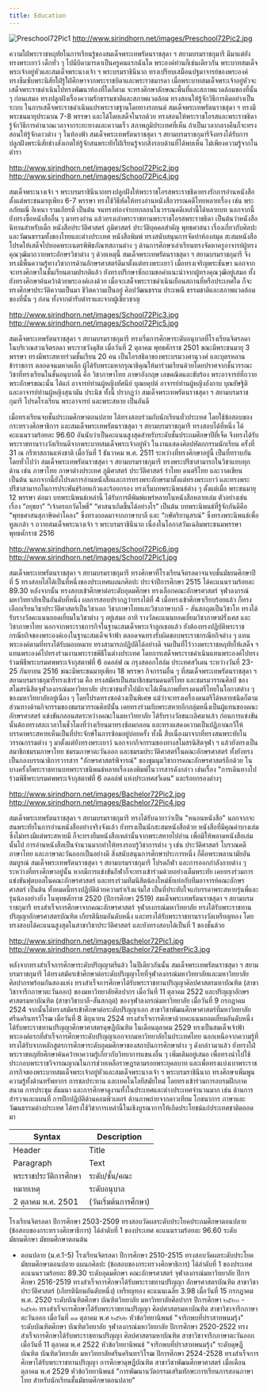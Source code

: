 ```yaml
---
title: Education
---
```


![Preschool72Pic1](http://www.sirindhorn.net/images/Preschool72Pic1.jpg)
http://www.sirindhorn.net/images/Preschool72Pic2.jpg

ความใฝ่พระราชหฤทัยในการเรียนรู้ของสมเด็จพระเทพรัตนราชสุดา ฯ สยามบรมราชกุมารี มีมาแต่ยังทรงพระเยาว์ เด็กทั่ว ๆ ไปมีบิดามารดาเป็นครูคนแรกฉันใด พระองค์ท่านก็เช่นเดียวกัน พระบาทสมเด็จพระเจ้าอยู่หัวและสมเด็จพระนางเจ้า ฯ พระบรมราชินีนาถ ทรงเปรียบเสมือนปฐมาจารย์ของพระองค์ ทรงซึมซับพระนิสัยใฝ่รู้ใฝ่ศึกษาจากพระราชบิดาและพระราชมารดา เมื่อพระบาทสมเด็จพระเจ้าอยู่หัวจะเสด็จพระราชดำเนินไปทรงพัฒนาท้องที่ใดก็ตาม จะทรงศึกษาลักษณะพื้นที่และสภาพแวดล้อมของที่นั้น ๆ ก่อนเสมอ ทรงปลูกฝังเรื่องความรักธรรมชาติและสภาพแวดล้อม ทรงสอนให้รู้จักวิธีการคิดอย่างเป็นระบบ
ในการเสด็จพระราชดำเนินแปรพระราชฐานโดยทางรถยนต์ สมเด็จพระเทพรัตนราชสุดา ฯ ทรงมีพระชนมายุประมาณ 7-8 พรรษา และได้โดยเสด็จในรถด้วย ทรงสอนให้พระราชโอรสและพระราชธิดารู้จักวิธีการคำนวณเวลาจากระยะทางและความเร็ว สภาพภูมิประเทศที่เห็น ถ้าเป็นเวลากลางคืนก็จะทรงสอนให้รู้จักดาวต่าง ๆ ในท้องฟ้า สมเด็จพระเทพรัตนราชสุดา ฯ สยามบรมราชกุมารีจึงทรงได้รับการปลูกฝังพระนิสัยช่างสังเกตให้รู้จักสนพระทัยใฝ่เรียนรู้จากสิ่งรอบด้านที่ได้พบเห็น ไม่เพียงความรู้จากในตำรา


http://www.sirindhorn.net/images/School72Pic2.jpg
http://www.sirindhorn.net/images/School72Pic4.jpg

สมเด็จพระนางเจ้า ฯ พระบรมราชินีนาถทรงปลูกฝังให้พระราชโอรสพระราชธิดาทรงรักการอ่านหนังสือตั้งแต่พระชนมายุเพียง 6-7 พรรษา ทรงใช้วิธีหัดให้ทรงอ่านหนังสือวรรณคดีไทยหลายเรื่อง เช่น พระอภัยมณี อิเหนา รามเกียรติ์ เป็นต้น จนทรงท่องจำบทกลอนในวรรณคดีเหล่านี้ได้หลายบท นอกจากนี้ยังทรงซื้อหนังสืออื่น ๆ มาทรงอ่าน แล้วทรงเล่าพระราชทานพระราชโอรสพระราชธิดา เป็นต้นว่าหนังสือนิทานสำหรับเด็ก หนังสือประวัติศาสตร์ ภูมิศาสตร์ ประวัติบุคคลสำคัญ พุทธศาสนา เรื่องเกี่ยวกับศิลปะและวัฒนธรรมทั้งของไทยและต่างประเทศ หนังสือพิมพ์ ทรงสนับสนุนการจัดทำห้องสมุด สะสมหนังสือ โปรดให้เสด็จไปทอดพระเนตรพิพิธภัณฑสถานต่าง ๆ ด้านการศึกษาเล่าเรียนทรงจัดหาครูอาจารย์ผู้ทรงคุณวุฒิมาถวายพระอักษรวิชาต่าง ๆ ด้วยเหตุนี้ สมเด็จพระเทพรัตนราชสุดา ฯ สยามบรมราชกุมารี จึงทรงมีพื้นความรู้ทางวิชาการด้านอักษรศาสตร์ดีมาตั้งแต่ทรงพระเยาว์ เมื่อทรงเจริญพระชันษา นอกจากจะทรงศึกษาในชั้นเรียนตามปรกติแล้ว ยังทรงปรึกษาซักถามขอคำแนะนำจากผู้ทรงคุณวุฒิอยู่เสมอ ทั้งยังทรงศึกษาค้นคว้าด้วยพระองค์เองด้วย เมื่อจะเสด็จพระราชดำเนินเยือนสถานที่หรือประเทศใด ก็จะทรงศึกษาประวัติความเป็นมา ชีวิตความเป็นอยู่ ศิลปวัฒนธรรม ประเพณี ธรรมชาติและสภาพแวดล้อมของที่นั้น ๆ ก่อน ทั้งจากตำรับตำราและจากผู้เชี่ยวชาญ


http://www.sirindhorn.net/images/School72Pic3.jpg http://www.sirindhorn.net/images/School72Pic5.jpg 

สมเด็จพระเทพรัตนราชสุดา ฯ สยามบรมราชกุมารี ทรงเริ่มการศึกษาระดับอนุบาลที่โรงเรียนจิตรลดา ในบริเวณสวนจิตรลดา พระราชวังดุสิต เมื่อวันที่ 2 ตุลาคม พุทธศักราช 2501 ขณะมีพระชนมายุ 3 พรรษา ทรงมีพระสหายร่วมชั้นเรียน 20 คน เป็นโอรสธิดาของพระบรมวงศานุวงศ์ และบุตรหลานข้าราชการ ตลอดจนมหาดเล็ก ผู้ได้รับพระมหากรุณาธิคุณให้มาร่วมเรียนด้วยโดยปราศจากชั้นวรรณะ วิชาที่ทรงเรียนในชั้นอนุบาลนี้ คือ วิชาภาษาไทย ภาษาอังกฤษ เลขคณิตและขับร้อง พระอาจารย์ที่ถวายพระอักษรขณะนั้น ได้แก่ อาจารย์ท่านผู้หญิงทัศนีย์ บุณยคุปต์ อาจารย์ท่านผู้หญิงอังกาบ บุณยัษฐิติ และอาจารย์ท่านผู้หญิงสุนามัน ประนิช ทั้งนี้ ปรากฎว่า สมเด็จพระเทพรัตนราชสุดา ฯ สยามบรมราชกุมารี โปรดโรงเรียน พระอาจารย์ และพระสหาย เป็นอันดี

เมื่อทรงเรียนจบชั้นประถมศึกษาตอนปลาย ได้ทรงสอบร่วมกับนักเรียนทั่วประเทศ โดยใช้ข้อสอบของกระทรวงศึกษาธิการ และสมเด็จพระเทพรัตนราชสุดา ฯ สยามบรมราชกุมารี ทรงสอบได้ที่หนึ่ง ได้คะแนนรวมร้อยละ 96.60 อันนับว่าเป็นคะแนนสูงสุดสำหรับระดับชั้นประถมศึกษาปีที่เจ็ด จึงทรงได้รับพระราชทานรางวัลเรียนดีจากพระบาทสมเด็จพระเจ้าอยู่หัว ในงานแสดงศิลปหัตถกรรมนักเรียน ครั้งที่ 31 ณ กรีฑาสถานแห่งชาติ เมื่อวันที่ 1 ธันวาคม พ.ศ. 2511
ระหว่างที่ทรงศึกษาอยู่นี้ เป็นที่ทราบกันโดยทั่วไปว่า สมเด็จพระเทพรัตนราชสุดา ฯ สยามบรมราชกุมารี ทรงพระปรีชาสามารถในวิชาแทบทุกด้าน เช่น ภาษาไทย ภาษาต่างประเทศ ภูมิศาสตร์ ประวัติศาสตร์ รำไทย ดนตรีไทย และวาดเขียน เป็นต้น นอกจากนี้ยังโปรดการอ่านหนังสือและการทรงพระอักษรมาตั้งแต่ทรงพระเยาว์ และทรงพระปรีชาสามารถในการประพันธ์ร้อยแก้วและร้อยกรอง ทรงเริ่มบทพระนิพนธ์ต่าง ๆ ตั้งแต่เมื่อ พระชนมายุ 12 พรรษา ต่อมา บทพระนิพนธ์เหล่านี้ ได้รับการตีพิมพ์แพร่หลายในหนังสือหลายเล่ม ตัวอย่างเช่น เรื่อง “อยุธยา” “เจ้าครอกวัดโพธิ์” “ศาสนาเกิดขึ้นได้อย่างไร” เป็นต้น บทพระนิพนธ์ที่รู้จักกันดีคือ “พุทธศาสนสุภาษิตคำโคลง” ซึ่งทรงถอดมาจากภาษาบาลี และ “กษัตริยานุสรณ์” ซึ่งทรงพระนิพนธ์เพื่อทูลเกล้า ฯ ถวายสมเด็จพระนางเจ้า ฯ พระบรมราชินีนาถ เนื่องในโอกาสวันเฉลิมพระชนมพรรษา พุทธศักราช 2516


http://www.sirindhorn.net/images/School72Pic6.jpg
http://www.sirindhorn.net/images/School72Pic1.jpg

สมเด็จพระเทพรัตนราชสุดา ฯ สยามบรมราชกุมารี ทรงศึกษาที่โรงเรียนจิตรลดาจนจบชั้นมัธยมศึกษาปีที่ 5 ทรงสอบไล่ได้เป็นที่หนึ่งของประเทศแผนกศิลปะ ประจำปีการศึกษา 2515 ได้คะแนนรวมร้อยละ 89.30 หลังจากนั้น ทรงสอบเข้าศึกษาต่อระดับอุดมศึกษา ทรงเลือกคณะอักษรศาสตร์ จุฬาลงกรณ์มหาวิทยาลัยเป็นอันดับที่หนึ่ง ผลการสอบปรากฏว่าทรงได้ที่ 4 เมื่อทรงเข้าศึกษาเรียบร้อยแล้ว ก็ทรงเลือกเรียนวิชาประวัติศาสตร์เป็นวิชาเอก วิชาภาษาไทยและวิชาภาษาบาลี - สันสกฤตเป็นวิชาโท ทรงได้รับรางวัลคะแนนยอดเยี่ยมในวิชาต่าง ๆ อยู่เสมอ อาทิ รางวัลคะแนนยอดเยี่ยมวิชาภาษาฝรั่งเศส และวิชาภาษาไทย
นอกจากพระราชภารกิจในฐานะสมเด็จพระเจ้าลูกเธอแล้ว ยังต้องทรงปฏิบัติพระราชกรณียกิจของพระองค์เองในฐานะสมเด็จเจ้าฟ้า ตลอดจนทรงรับผิดชอบพระราชกรณียกิจต่าง ๆ แทนพระองค์ตามที่ทรงได้รับมอบหมาย ทรงสามารถปฏิบัติได้อย่างดี จนเป็นที่ไว้วางพระราชหฤทัยให้เสด็จ ฯ แทนพระองค์ไปทรงร่วมงานพระราชพิธีในต่างประเทศ โดยการเสด็จพระราชดำเนินแทนพระองค์ไปทรงร่วมพิธีพระบรมศพพระเจ้ากุสตาฟที่ 6 อดอล์ฟ ณ กรุงสตอกโฮล์ม ประเทศสวีเดน ระหว่างวันที่ 23-25 กันยายน 2516 ขณะมีพระชนมายุเพียง 18 พรรษา
กิจกรรมอื่น ๆ ที่สมเด็จพระเทพรัตนราชสุดา ฯ สยามบรมราชกุมารีทรงเข้าร่วม คือ ทรงสมัครเป็นสมาชิกชมรมดนตรีไทย และชมรมวรรณศิลป์ ของสโมสรนิสิตจุฬาลงกรณ์มหาวิทยาลัย ประชาชนทั่วไปมักจะได้เห็นภาพที่ทรงดนตรีไทยในโอกาสต่าง ๆ ของมหาวิทยาลัยอยู่เนือง ๆ โดยโปรดทรงซอด้วงเป็นพิเศษ แม้ว่าจะทรงเครื่องดนตรีได้หลายชนิดก็ตาม ส่วนทางด้านกิจกรรมของชมรมวรรณศิลป์นั้น เคยทรงร่วมกับพระสหายอีกกลุ่มหนึ่งเป็นผู้แทนของคณะอักษรศาสตร์ แข่งขันกลอนสดระหว่างคณะในมหาวิทยาลัย ได้รับรางวัลชนะเลิศมาแล้ว ก่อนการแข่งขันนั้นต้องทรงสละเวลาในชั่วโมงที่ว่างเรียนมาทรงซ้อมกลอน และทรงแสดงความเป็นปฏิภาณกวีให้บรรดาพระสหายเห็นเป็นที่ประจักษ์ในการซ้อมอยู่บ่อยครั้ง ทั้งนี้ สืบเนื่องมาจากที่ทรงสนพระทัยในวรรณกรรมต่าง ๆ มาตั้งแต่ยังทรงพระเยาว์
นอกจากกิจกรรมของทางสโมสรนิสิตจุฬา ฯ แล้วยังทรงเป็นสมาชิกชมรมภาษาไทย ชมรมภาษาตะวันออก และชมรมประวัติศาสตร์ในคณะอักษรศาสตร์ ทั้งยังทรงเป็นกองบรรณาธิการวารสาร "อักษรศาสตร์พิจารณ์" ของชุมนุมวิชาการคณะอักษรศาสตร์อีกด้วย ในบางครั้งก็พระราชทานบทพระราชนิพนธ์หลายเรื่องลงพิมพ์ในวารสารดังกล่าว เช่นเรื่อง "การเดินทางไปร่วมพิธีพระบรมศพพระเจ้ากุสตาฟที่ 6 อดอล์ฟ แห่งประเทศสวีเดน" และร้อยกรองต่างๆ


http://www.sirindhorn.net/images/Bachelor72Pic2.jpg
http://www.sirindhorn.net/images/Bachelor72Pic4.jpg

สมเด็จพระเทพรัตนราชสุดา ฯ สยามบรมราชกุมารี ทรงได้รับฉายาว่าเป็น "หนอนหนังสือ" นอกจากจะสนพระทัยในการอ่านหนังสืออย่างจริงจังแล้ว ยังทรงเป็นนักสะสมหนังสือด้วย หนังสือที่มีคุณค่าบางเล่ม ซึ่งไม่ทรงมีแต่พระสหายมี ก็จะทรงยืมหนังสือเหล่านั้นจากพระสหายไปอ่าน เพื่อมิให้พลาดหนังสือเล่มนั้นไป การอ่านหนังสือเป็นจำนวนมากทำให้ทรงรอบรู้วิชาการต่าง ๆ เช่น ประวัติศาสตร์ โบราณคดี ภาษาไทย และภาษาตะวันออกเป็นอย่างดี
สิ่งสนับสนุนการศึกษาประการหนึ่ง ก็คือพระพลานามัยอันสมบูรณ์ สมเด็จพระเทพรัตนราชสุดา ฯ สยามบรมราชกุมารี โปรดกีฬา และการออกกำลังกายต่าง ๆ ระหว่างที่ทรงศึกษาอยู่นั้น หากมีการแข่งขันกีฬาก็จะทรงเข้าร่วมด้วยอย่างเต็มพระทัย เคยทรงร่วมการแข่งขันฟุตบอลในคณะอักษรศาสตร์ และทรงร่วมทีมนิสิตน้องใหม่ชักเย่อกับทีมอาจารย์คณะอักษรศาสตร์ เป็นต้น ทั้งหมดนี้ทรงปฏิบัติด้วยความร่าเริงแจ่มใส เป็นที่ประทับใจแก่บรรดาพระสหายรุ่นพี่และรุ่นน้องอย่างยิ่ง
ในพุทธศักราช 2520 (ปีการศึกษา 2519) สมเด็จพระเทพรัตนราชสุดา ฯ สยามบรมราชกุมารี ทรงสำเร็จการศึกษาจากคณะอักษรศาสตร์ จุฬาลงกรณ์มหาวิทยาลัย ทรงได้รับพระราชทานปริญญาอักษรศาสตรบัณฑิต เกียรตินิยมอันดับหนึ่ง และทรงได้รับพระราชทานรางวัลเหรียญทอง โดยทรงสอบได้คะแนนสูงสุดในสาขาวิชาประวัติศาสตร์ และยังทรงสอบได้เป็นที่ 1 ของชั้นด้วย


http://www.sirindhorn.net/images/Bachelor72Pic1.jpg
http://www.sirindhorn.net/images/Bachelor72FeatherPic3.jpg

หลังจากทรงสำเร็จการศึกษาระดับปริญญาตรีแล้ว ในปีเดียวกันนั้น สมเด็จพระเทพรัตนราชสุดา ฯ สยามบรมราชกุมารี ได้ทรงสมัครเข้าศึกษาต่อระดับปริญญาโทที่จุฬาลงกรณ์มหาวิทยาลัยและมหาวิทยาลัยศิลปากรพร้อมกันสองแห่ง ทรงสำเร็จการศึกษาได้รับพระราชทานปริญญาศิลปศาสตรมหาบัณฑิต (สาขาวิชาจารึกภาษาตะวันออก) ของมหาวิทยาลัยศิลปากร เมื่อวันที่ 11 ตุลาคม 2522 และปริญญาอักษรศาสตรมหาบัณฑิต (สาขาวิชาบาลี-สันสกฤต) ของจุฬาลงกรณ์มหาวิทยาลัย เมื่อวันที่ 9 กรกฎาคม 2524 จากนั้นได้ทรงสมัครเข้าศึกษาต่อระดับปริญญาเอก สาขาวิชาพัฒนศึกษาศาสตร์ที่มหาวิทยาลัยศรีนครินทรวิโรฒ เมื่อวันที่ 8 มิถุนายน 2524 ทรงสำเร็จการศึกษาด้วยคะแนนยอดเยี่ยมอันดับหนึ่ง ได้รับพระราชทานปริญญาศึกษาศาสตรดุษฎีบัณฑิต ในเดือนตุลาคม 2529 ทรงเป็นสมเด็จเจ้าฟ้าพระองค์แรกที่สำเร็จการศึกษาระดับปริญญาเอกจากมหาวิทยาลัยในประเทศไทย
นอกเหนือจากความรู้ที่ทรงได้รับจากหลักสูตรการศึกษาระดับอุดมศึกษาของสถาบันการศึกษาต่าง ๆ ดังกล่าวมาแล้ว ยังทรงใฝ่พระราชหฤทัยศึกษาค้นคว้าหาความรู้เกี่ยวกับวิทยาการแขนงอื่น ๆ เพิ่มเติมอยู่เสมอ เพื่อทรงนำไปใช้ประกอบพระราชวิจารณญาณในการช่วยเหลือราษฎรตามรอยพระยุคลบาท และเพื่อทรงแบ่งเบาพระราชภารกิจของพระบาทสมเด็จพระเจ้าอยู่หัวและสมเด็จพระนางเจ้า ฯ พระบรมราชินีนาถ ทรงศึกษาเพิ่มพูนความรู้ทั้งด้านทรัพยากร การชลประทาน และเทคโนโลยีสมัยใหม่ โดยทรงเข้าร่วมการอบรมฝึกภาคสนาม การประชุม สัมมนา และการศึกษาดูงานทั้งในประเทศและต่างประเทศจำนวนมาก เช่น ด้านการสำรวจและแผนที่ การฝึกปฏิบัติด้านคอมพิวเตอร์ ด้านภาพถ่ายจากดาวเทียม โภชนาการ ภาษาและวัฒนธรรมต่างประเทศ ได้ทรงใช้วิชาการเหล่านี้ในเชิงบูรณาการให้เกิดประโยชน์แก่ประเทศชาติตลอดมา






| Syntax | Description |
| ----------- | ----------- |
| Header | Title |
| Paragraph | Text |
|พระราชประวัติการศึกษา |ระดับ/ชั้น/คณะ|สถาบันการศึกษา|วันเดือนปี/ปีการศึกษา|
|หมายเหตุ|ระดับอนุบาล|อนุบาล 1-2|โรงเรียนจิตรลดา|
|2 ตุลาคม พ.ศ. 2501|(วันเริ่มต้นการศึกษา)|ระดับประถมศึกษา|ประถมศึกษาปีที่ 1-7|


โรงเรียนจิตรลดา
ปีการศึกษา 2503-2509
ทรงสอบวัดผลระดับประโยคประถมศึกษาตอนปลาย (ข้อสอบของกระทรวงศึกษาธิการ) ได้ลำดับที่ 1 ของประเทศ คะแนนรวมร้อยละ 96.60
ระดับมัธยมศึกษา
มัธยมศึกษาตอนต้น
- ตอนปลาย (ม.ศ.1-5)
โรงเรียนจิตรลดา
ปีการศึกษา 2510-2515
ทรงสอบวัดผลระดับประโยคมัธยมศึกษาตอนปลาย แผนกศิลปะ (ข้อสอบของกระทรวงศึกษาธิการ) ได้ลำดับที่ 1 ของประเทศ คะแนนรวมร้อยละ 89.30
ระดับอุดมศึกษา
คณะอักษรศาสตร์
จุฬาลงกรณ์มหาวิทยาลัย
ปีการศึกษา 2516-2519
ทรงสำเร็จการศึกษาได้รับพระราชทานปริญญา อักษรศาสตรบัณฑิต สาขาวิชาประวัติศาสตร์ (เกียรตินิยมอันดับหนึ่ง) เหรียญทอง คะแนนเฉลี่ย 3.98 เมื่อวันที่ 15 กรกฎาคม พ.ศ. 2520
ระดับบัณฑิตศึกษา
บัณฑิตวิทยาลัย
มหาวิทยาลัยศิลปากร
ปีการศึกษา ๒๕๒๐ - ๒๕๒๒
ทรงสำเร็จการศึกษาได้รับพระราชทานปริญญา ศิลปศาสตรมหาบัณฑิต สาขาวิชาจารึกภาษาตะวันออก เมื่อวันที่ ๑๑ ตุลาคม พ.ศ ๒๕๒๒ หัวข้อวิทยานิพนธ์ "จารึกพบที่ปราสาทพนมรุ้ง"
ระดับบัณฑิตศึกษา
บัณฑิตวิทยาลัย
จุฬาลงกรณ์มหาวิทยาลัย
ปีการศึกษา 2520-2522
ทรงสำเร็จการศึกษาได้รับพระราชทานปริญญา ศิลปศาสตรมหาบัณฑิต สาขาวิชาจารึกภาษาตะวันออก เมื่อวันที่ 11 ตุลาคม พ.ศ 2522 หัวข้อวิทยานิพนธ์ "จารึกพบที่ปราสาทพนมรุ้ง"
ระดับดุษฎีบัณฑิต
บัณฑิตวิทยาลัย
มหาวิทยาลัยศรีนครินทรวิโรฒ
ปีการศึกษา 2524-2528
ทรงสำเร็จการศึกษาได้รับพระราชทานปริญญา การศึกษาดุษฎีบัณฑิต สาขาวิชาพัฒนศึกษาศาสตร์ เมื่อเดือนตุลาคม พ.ศ 2529 หัวข้อวิทยานิพนธ์ "การพัฒนานวัตกรรมเสริมทักษะการเรียนการสอนภาษาไทย สำหรับนักเรียนชั้นมัธยมศึกษาตอนปลาย"

